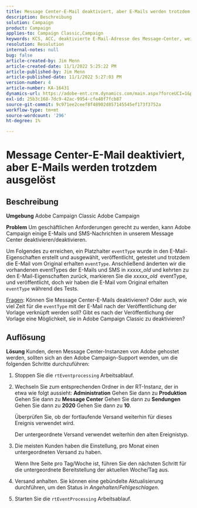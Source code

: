 ```yaml
---
title: Message Center-E-Mail deaktiviert, aber E-Mails werden trotzdem ausgelöst
description: Beschreibung
solution: Campaign
product: Campaign
applies-to: Campaign Classic,Campaign
keywords: KCS, ACC, deaktivierte E-Mail-Adresse des Message-Center, weiterhin ausgelöste E-Mails, Adobe Campaign Classic, Adobe Campaign, Fehlerbehebung
resolution: Resolution
internal-notes: null
bug: false
article-created-by: Jim Menn
article-created-date: 11/1/2022 5:25:22 PM
article-published-by: Jim Menn
article-published-date: 11/1/2022 5:27:03 PM
version-number: 4
article-number: KA-16431
dynamics-url: https://adobe-ent.crm.dynamics.com/main.aspx?forceUCI=1&pagetype=entityrecord&etn=knowledgearticle&id=ded77429-0a5a-ed11-9561-6045bd006a22
exl-id: 25b3c168-7dc9-42ac-9954-cfe40f7fcb87
source-git-commit: 9c971ee2ceef8f48902d857145545ef173f3752a
workflow-type: tm+mt
source-wordcount: '296'
ht-degree: 1%

---
```


# Message Center-E-Mail deaktiviert, aber E-Mails werden trotzdem ausgelöst

## Beschreibung


<b>Umgebung</b>
Adobe Campaign Classic Adobe Campaign

<b>Problem</b>
Um geschäftlichen Anforderungen gerecht zu werden, kann Adobe Campaign einige E-Mails und SMS-Nachrichten in unserem Message Center deaktivieren/deaktivieren.

Um Folgendes zu erreichen, ein Platzhalter `eventType` wurde in den E-Mail-Eigenschaften erstellt und ausgewählt, veröffentlicht, getestet und trotzdem die E-Mail vom Original erhalten `eventType`.
Anschließend änderten wir die vorhandenen eventTypes der E-Mails und SMS in *xxxxx_old* und kehrten zu den E-Mail-Eigenschaften zurück, markieren Sie die *xxxxx_old*  eventType, und veröffentlicht, doch wir haben die E-Mail vom Original erhalten `eventType` während des Tests.

<u>Fragen</u>: Können Sie Message Center-E-Mails deaktivieren?
Oder auch, wie viel Zeit für die `eventType` mit der E-Mail nach der Veröffentlichung der Vorlage verknüpft werden soll?
Gibt es nach der Veröffentlichung der Vorlage eine Möglichkeit, sie in Adobe Campaign Classic zu deaktivieren?


## Auflösung


<b>Lösung</b>
Kunden, deren Message Center-Instanzen von Adobe gehostet werden, sollten sich an den Adobe Campaign-Support wenden, um die folgenden Schritte durchzuführen:

1. Stoppen Sie die `rtEventprocessing` Arbeitsablauf.
2. Wechseln Sie zum entsprechenden Ordner in der RT-Instanz, der in etwa wie folgt aussieht: <b>Administration</b> Gehen Sie dann zu <b>Produktion</b> Gehen Sie dann zu <b>Message Center</b> Gehen Sie dann zu <b>Sendungen</b> Gehen Sie dann zu <b>2020</b> Gehen Sie dann zu <b>10</b>.

   Überprüfen Sie, ob der fortlaufende Versand weiterhin für dieses Ereignis verwendet wird.

   Der untergeordnete Versand verwendet weiterhin den alten Ereignistyp.
3. Die meisten Kunden haben die Einstellung, pro Monat einen untergeordneten Versand zu haben.

   Wenn Ihre Seite pro Tag/Woche ist, führen Sie den nächsten Schritt für die untergeordnete Bereitstellung der aktuellen Woche/Tag aus.
4. Versand anhalten. Sie können eine gebündelte Aktualisierung durchführen, um den Status in *Angehalten*/*Fehlgeschlagen*.
5. Starten Sie die `rtEventProcessing` Arbeitsablauf.
